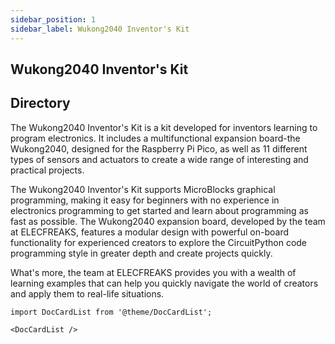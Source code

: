 ```yaml
---
sidebar_position: 1
sidebar_label: Wukong2040 Inventor's Kit
---
```


## Wukong2040 Inventor's Kit

## Directory

The Wukong2040 Inventor's Kit is a kit developed for inventors learning to program electronics. It includes a multifunctional expansion board-the Wukong2040, designed for the Raspberry Pi Pico, as well as 11 different types of sensors and actuators to create a wide range of interesting and practical projects.

The Wukong2040 Inventor's Kit supports MicroBlocks graphical programming, making it easy for beginners with no experience in electronics programming to get started and learn about programming as fast as possible. The Wukong2040 expansion board, developed by the team at ELECFREAKS, features a modular design with powerful on-board functionality for experienced creators to explore the CircuitPython code programming style in greater depth and create projects quickly.

What's more, the team at ELECFREAKS provides you with a wealth of learning examples that can help you quickly navigate the world of creators and apply them to real-life situations.


```mdx-code-block
import DocCardList from '@theme/DocCardList';

<DocCardList />
```
